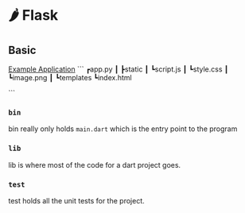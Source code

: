 # 🌶 Flask

## Basic

[Example Application](examples/basic/)
​​​​```
┏app.py
┃
┣static
┃ ┗script.js
┃ ┗style.css
┃ ┗image.png
┃
┗templates
  ┗index.html

​​​​```

### `bin`

bin really only holds `main.dart` which is the entry point to the program

### `lib`

lib is where most of the code for a dart project goes.

### `test`

test holds all the unit tests for the project.